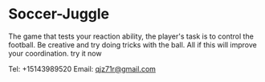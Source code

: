 # Soccer-Juggle

The game that tests your reaction ability, the player's task is to control the football. Be creative and try doing tricks with the ball. All if this will improve your coordination. try it now

Tel: +15143989520
Email: qjz71r@gmail.com

